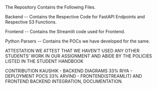 The Repository Contains the Following Files.

Backend -- Contains the Respective Code for FastAPI Endpoints and Respective S3 Functions.

Frontend -- Contains the Streamlit code used for Frontend.

Python Parsers -- Contains the POCs we have developed for the same.


ATTESTATION
WE ATTEST THAT WE HAVEN’T USED ANY OTHER STUDENTS’ WORK IN OUR
ASSIGNMENT AND ABIDE BY THE POLICIES LISTED IN THE STUDENT HANDBOOK

CONTRIBUTION
KAUSHIK - BACKEND DIAGRAMS 33%
RIYA - DEPLOYMENT POCS 33%
ARVIND - FRONTEND(STREAMLIT) AND FRONTEND BACKEND INTEGRATION, DOCUMENTATION.
